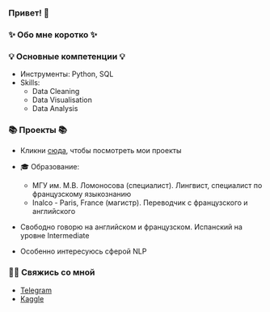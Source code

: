 
### Привет! 👋

### ✨ Обо мне коротко ✨ 

### 💡 Основные компетенции 💡
- Инструменты: Python, SQL 
- Skills: 
    * Data Cleaning
    * Data Visualisation
    * Data Analysis
    
### 📚 Проекты 📚

* Кликни [сюда](https://github.com/AsiyatShch?tab=repositories), чтобы посмотреть мои проекты
 
* 🎓 Образование:
  - МГУ им. М.В. Ломоносова (специалист). Лингвист, специалист по французскому языкознанию
  - Inalco - Paris, France (магистр). Переводчик с французского и английского 
  
* Свободно говорю на английском и французском. Испанский на уровне Intermediate
* Особенно интересуюсь сферой NLP


### 🙌🏻 Свяжись со мной
- [Telegram](@kulinka2022)
- [Kaggle](https://www.kaggle.com/asiyatshchamkhalova)


